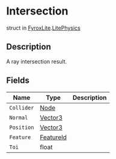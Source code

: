 # Intersection
struct in [FyroxLite](../README.md).[LitePhysics](README.md)
## Description
A ray intersection result.
## Fields
| Name | Type | Description |
|---|---|---|
| `Collider` | [Node](../LiteNode/Node.md) |  |
| `Normal` | [Vector3](../LiteMath/Vector3.md) |  |
| `Position` | [Vector3](../LiteMath/Vector3.md) |  |
| `Feature` | [FeatureId](../LitePhysics/FeatureId.md) |  |
| `Toi` | float |  |

